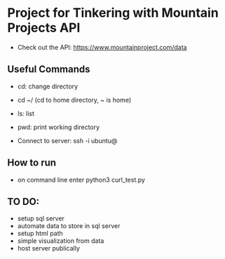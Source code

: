 # Project for Tinkering with Mountain Projects API
* Check out the API: https://www.mountainproject.com/data
## Useful Commands
* cd: change directory
* cd ~/ (cd to home directory, ~ is home)
* ls: list
* pwd: print working directory

* Connect to server: ssh -i <path to pem key> ubuntu@<server-ip>
## How to run
* on command line enter python3 curl_test.py
## TO DO:
* setup sql server
* automate data to store in sql server
* setup html path
* simple visualization from data
* host server publically 
